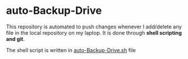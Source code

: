 # auto-Backup-Drive

This repository is automated to push changes whenever I add/delete any file in the local repository on my laptop. It is done through **shell scripting and git**.

The shell script is written in [auto-Backup-Drive.sh](https://github.com/soumyaa1804/auto-Backup-Drive/blob/master/auto-Backup-Drive.sh) file
